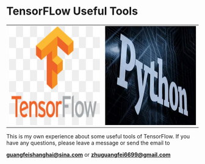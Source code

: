 # TensorFLow Useful Tools

<table>
  <tr>
    <td><img src="images/TF.jpg?raw=true" height="260px" width="400px"></td>
    <td><img src="images/python.jpg?raw=true" height="260px" width="400px"></td>
  </tr>
</table>


This is my own experience about some useful tools of TensorFlow. If you have any questions, please leave a message or send the email to 

**guangfeishanghai@sina.com** or **zhuguangfei6699@gmail.com**


